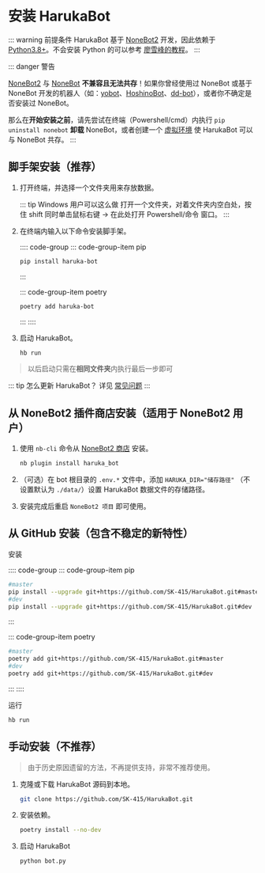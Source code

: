 #  安装 HarukaBot

::: warning 前提条件
HarukaBot 基于 [NoneBot2](https://github.com/nonebot/nonebot2) 开发，因此依赖于 [Python3.8+](https://www.python.org/downloads/release/python-386/)。不会安装 Python 的可以参考 [廖雪峰的教程](https://www.liaoxuefeng.com/wiki/1016959663602400/1016959856222624)。
:::

::: danger 警告

[NoneBot2](https://github.com/nonebot/nonebot2) 与 [NoneBot](https://github.com/nonebot/nonebot) **不兼容且无法共存**！如果你曾经使用过 NoneBot 或基于 NoneBot 开发的机器人（如：[yobot](https://github.com/pcrbot/yobot)、[HoshinoBot](https://github.com/Ice-Cirno/HoshinoBot)、[dd-bot](https://github.com/SK-415/dd-bot)），或者你不确定是否安装过 NoneBot。

那么在**开始安装之前**，请先尝试在终端（Powershell/cmd）内执行 `pip uninstall nonebot` **卸载** NoneBot，或者创建一个 [虚拟环境](https://docs.python.org/zh-cn/3/library/venv.html#creating-virtual-environments) 使 HarukaBot 可以与 NoneBot 共存。
 :::

## 脚手架安装（推荐）

1. 打开终端，并选择一个文件夹用来存放数据。

    ::: tip Windows 用户可以这么做
    打开一个文件夹，对着文件夹内空白处，按住 shift 同时单击鼠标右键 -> 在此处打开 Powershell/命令 窗口。
    :::

2. 在终端内输入以下命令安装脚手架。

    :::: code-group
    ::: code-group-item pip

    ```sh
    pip install haruka-bot
    ```
    :::

    ::: code-group-item poetry

    ```sh
    poetry add haruka-bot
    ```
    :::
    ::::

3. 启动 HarukaBot。

    ```sh
    hb run
    ```

> 以后启动只需在**相同文件夹**内执行最后一步即可

::: tip 怎么更新 HarukaBot？
详见 [常见问题](/faq.md#怎么更新-harukabot)
:::

## 从 NoneBot2 插件商店安装（适用于 NoneBot2 用户）

1. 使用 `nb-cli` 命令从 [NoneBot2 商店](https://v2.nonebot.dev/store.html) 安装。

    ```sh
    nb plugin install haruka_bot
    ```

2. （可选）在 bot 根目录的 `.env.*` 文件中，添加 `HARUKA_DIR="储存路径"` （不设置默认为 `./data/`）设置 HarukaBot 数据文件的存储路径。

3. 安装完成后重启 `NoneBot2 项目` 即可使用。

## 从 GitHub 安装（包含不稳定的新特性）

安装

:::: code-group
::: code-group-item pip

```sh
#master
pip install --upgrade git+https://github.com/SK-415/HarukaBot.git#master
#dev
pip install --upgrade git+https://github.com/SK-415/HarukaBot.git#dev
```
:::

::: code-group-item poetry

```sh
#master
poetry add git+https://github.com/SK-415/HarukaBot.git#master
#dev
poetry add git+https://github.com/SK-415/HarukaBot.git#dev
```
:::
::::

运行

```sh
hb run
```

##  手动安装（不推荐）

> 由于历史原因遗留的方法，不再提供支持，非常不推荐使用。

1. 克隆或下载 HarukaBot 源码到本地。

    ```sh
    git clone https://github.com/SK-415/HarukaBot.git
    ```

2. 安装依赖。

    ```sh
    poetry install --no-dev
    ```

3. 启动 HarukaBot

    ```sh
    python bot.py
    ```

